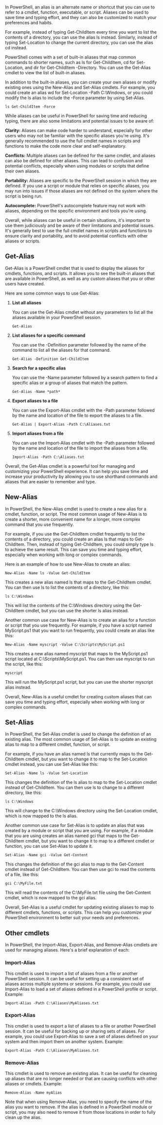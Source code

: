 In PowerShell, an alias is an alternate name or shortcut that you can use to refer to a cmdlet, function, executable, or script. Aliases can be used to save time and typing effort, and they can also be customized to match your preferences and habits.

For example, instead of typing Get-ChildItem every time you want to list the contents of a directory, you can use the alias ls instead. Similarly, instead of typing Set-Location to change the current directory, you can use the alias cd instead.

PowerShell comes with a set of built-in aliases that map common commands to shorter names, such as ls for Get-ChildItem, cd for Set-Location, and dir for Get-ChildItem -Directory. You can use the Get-Alias cmdlet to view the list of built-in aliases.

In addition to the built-in aliases, you can create your own aliases or modify existing ones using the New-Alias and Set-Alias cmdlets. For example, you could create an alias wd for Set-Location -Path C:\Windows, or you could modify the ls alias to include the -Force parameter by using Set-Alias. 
``` pwsh
ls Get-ChildItem -Force
```

While aliases can be useful in PowerShell for saving time and reducing typing, there are also some limitations and potential issues to be aware of:

**Clarity:** Aliases can make code harder to understand, especially for other users who may not be familiar with the specific aliases you're using. It's generally recommended to use the full cmdlet names in scripts and functions to make the code more clear and self-explanatory.

**Conflicts:** Multiple aliases can be defined for the same cmdlet, and aliases can also be defined for other aliases. This can lead to confusion and potential conflicts, especially when using modules or scripts that define their own aliases.

**Portability:** Aliases are specific to the PowerShell session in which they are defined. If you use a script or module that relies on specific aliases, you may run into issues if those aliases are not defined on the system where the script is being run.

**Autocomplete:** PowerShell's autocomplete feature may not work with aliases, depending on the specific environment and tools you're using.

Overall, while aliases can be useful in certain situations, it's important to use them judiciously and be aware of their limitations and potential issues. It's generally best to use the full cmdlet names in scripts and functions to ensure clarity and portability, and to avoid potential conflicts with other aliases or scripts.

## Get-Alias

Get-Alias is a PowerShell cmdlet that is used to display the aliases for cmdlets, functions, and scripts. It allows you to see the built-in aliases that are available in PowerShell, as well as any custom aliases that you or other users have created.

Here are some common ways to use Get-Alias:

1. **List all aliases** 

    You can use the Get-Alias cmdlet without any parameters to list all the aliases available in your PowerShell session.      
    ``` pwsh
    Get-Alias
    ```

2. **List aliases for a specific command** 

    You can use the -Definition parameter followed by the name of the command to list all the aliases for that command. 
    ``` pwsh
    Get-Alias -Definition Get-ChildItem
    ```

3. **Search for a specific alias** 

    You can use the -Name parameter followed by a search pattern to find a specific alias or a group of aliases that match the pattern. 
    ``` pwsh
    Get-Alias -Name *path*
    ```

4. **Export aliases to a file** 

    You can use the Export-Alias cmdlet with the -Path parameter followed by the name and location of the file to export the aliases to a file. 
    ``` pwsh 
    Get-Alias | Export-Alias -Path C:\Aliases.txt
    ```

5. **Import aliases from a file** 

    You can use the Import-Alias cmdlet with the -Path parameter followed by the name and location of the file to import the aliases from a file. 
    ``` pwsh
    Import-Alias -Path C:\Aliases.txt
    ```

Overall, the Get-Alias cmdlet is a powerful tool for managing and customizing your PowerShell experience. It can help you save time and increase your productivity by allowing you to use shorthand commands and aliases that are easier to remember and type.

## New-Alias

In PowerShell, the New-Alias cmdlet is used to create a new alias for a cmdlet, function, or script. The most common usage of New-Alias is to create a shorter, more convenient name for a longer, more complex command that you use frequently.

For example, if you use the Get-ChildItem cmdlet frequently to list the contents of a directory, you could create an alias ls that maps to Get-ChildItem. Then, instead of typing Get-ChildItem, you could simply type ls to achieve the same result. This can save you time and typing effort, especially when working with long or complex commands.

Here is an example of how to use New-Alias to create an alias:

``` pwsh
New-Alias -Name ls -Value Get-ChildItem
```

This creates a new alias named ls that maps to the Get-ChildItem cmdlet. You can then use ls to list the contents of a directory, like this:

``` pwsh
ls C:\Windows
```

This will list the contents of the C:\Windows directory using the Get-ChildItem cmdlet, but you can use the shorter ls alias instead.

Another common use case for New-Alias is to create an alias for a function or script that you use frequently. For example, if you have a script named MyScript.ps1 that you want to run frequently, you could create an alias like this:

``` pwsh
New-Alias -Name myscript -Value C:\Scripts\MyScript.ps1
```

This creates a new alias named myscript that maps to the MyScript.ps1 script located at C:\Scripts\MyScript.ps1. You can then use myscript to run the script, like this:

``` pwsh
myscript
```

This will run the MyScript.ps1 script, but you can use the shorter myscript alias instead.

Overall, New-Alias is a useful cmdlet for creating custom aliases that can save you time and typing effort, especially when working with long or complex commands.

## Set-Alias

In PowerShell, the Set-Alias cmdlet is used to change the definition of an existing alias. The most common usage of Set-Alias is to update an existing alias to map to a different cmdlet, function, or script.

For example, if you have an alias named ls that currently maps to the Get-ChildItem cmdlet, but you want to change it to map to the Set-Location cmdlet instead, you can use Set-Alias like this:

``` pwsh
Set-Alias -Name ls -Value Set-Location
```

This changes the definition of the ls alias to map to the Set-Location cmdlet instead of Get-ChildItem. You can then use ls to change to a different directory, like this:

``` pwsh
ls C:\Windows
```

This will change to the C:\Windows directory using the Set-Location cmdlet, which is now mapped to the ls alias.

Another common use case for Set-Alias is to update an alias that was created by a module or script that you are using. For example, if a module that you are using creates an alias named gci that maps to the Get-ChildItem cmdlet, but you want to change it to map to a different cmdlet or function, you can use Set-Alias to update it.

``` pwsh
Set-Alias -Name gci -Value Get-Content
```

This changes the definition of the gci alias to map to the Get-Content cmdlet instead of Get-ChildItem. You can then use gci to read the contents of a file, like this:

``` pwsh
gci C:\MyFile.txt
``` 
This will read the contents of the C:\MyFile.txt file using the Get-Content cmdlet, which is now mapped to the gci alias.

Overall, Set-Alias is a useful cmdlet for updating existing aliases to map to different cmdlets, functions, or scripts. This can help you customize your PowerShell environment to better suit your needs and preferences.

## Other cmdlets

In PowerShell, the Import-Alias, Export-Alias, and Remove-Alias cmdlets are used for managing aliases. Here's a brief explanation of each:

### Import-Alias 

This cmdlet is used to import a list of aliases from a file or another PowerShell session. It can be useful for setting up a consistent set of aliases across multiple systems or sessions. For example, you could use Import-Alias to load a set of aliases defined in a PowerShell profile or script.
Example:

``` pwsh
Import-Alias -Path C:\Aliases\MyAliases.txt
```

### Export-Alias

This cmdlet is used to export a list of aliases to a file or another PowerShell session. It can be useful for backing up or sharing sets of aliases. For example, you could use Export-Alias to save a set of aliases defined on your system and then import them on another system.
Example:

``` pwsh
Export-Alias -Path C:\Aliases\MyAliases.txt
```

### Remove-Alias

This cmdlet is used to remove an existing alias. It can be useful for cleaning up aliases that are no longer needed or that are causing conflicts with other aliases or cmdlets.
Example:

``` pwsh
Remove-Alias -Name myAlias
``` 
Note that when using Remove-Alias, you need to specify the name of the alias you want to remove. If the alias is defined in a PowerShell module or script, you may also need to remove it from those locations in order to fully clean up the alias.




